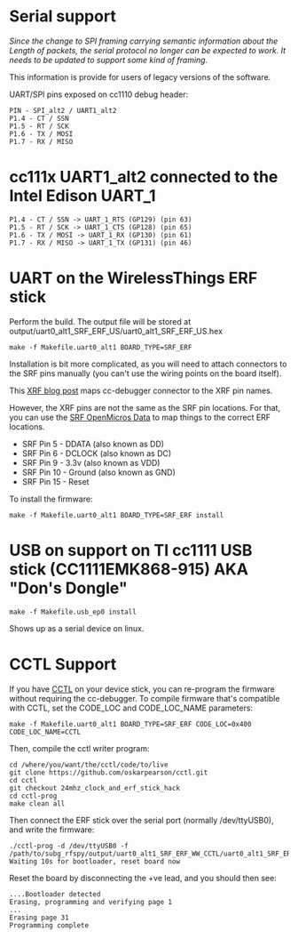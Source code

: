 # Serial support
*Since the change to SPI framing carrying semantic information about the Length
of packets, the serial protocol no longer can be expected to work. It needs to
be updated to support some kind of framing.*

This information is provide for users of legacy versions of the software.

UART/SPI pins exposed on cc1110 debug header:

    PIN - SPI_alt2 / UART1_alt2
    P1.4 - CT / SSN
    P1.5 - RT / SCK
    P1.6 - TX / MOSI
    P1.7 - RX / MISO

# cc111x UART1_alt2 connected to the Intel Edison UART_1

    P1.4 - CT / SSN -> UART_1_RTS (GP129) (pin 63)
    P1.5 - RT / SCK -> UART_1_CTS (GP128) (pin 65)
    P1.6 - TX / MOSI -> UART_1_RX (GP130) (pin 61)
    P1.7 - RX / MISO -> UART_1_TX (GP131) (pin 46)


# UART on the WirelessThings ERF stick

Perform the build. The output file will be stored at output/uart0_alt1_SRF_ERF_US/uart0_alt1_SRF_ERF_US.hex

    make -f Makefile.uart0_alt1 BOARD_TYPE=SRF_ERF

Installation is bit more complicated, as you will need to attach connectors to
the SRF pins manually (you can't use the wiring points on the board itself).

This [XRF blog post](http://paulswasteland.blogspot.co.uk/2015/01/building-your-own-firmware-for-ciseco.html)
maps cc-debugger connector to the XRF pin names.

However, the XRF pins are not the same as the SRF pin locations. For that, you
can use the [SRF OpenMicros Data](http://openmicros.org/index.php/articles/88-ciseco-product-documentation/259-srf-technical-data)
to map things to the correct ERF locations.

- SRF Pin 5 - DDATA (also known as DD)
- SRF Pin 6 - DCLOCK (also known as DC)
- SRF Pin 9 - 3.3v (also known as VDD)
- SRF Pin 10 - Ground (also known as GND)
- SRF Pin 15 - Reset

To install the firmware:

    make -f Makefile.uart0_alt1 BOARD_TYPE=SRF_ERF install

# USB on support on TI cc1111 USB stick (CC1111EMK868-915) AKA "Don's Dongle"

    make -f Makefile.usb_ep0 install

Shows up as a serial device on linux.


# CCTL Support

If you have [CCTL](https://github.com/oskarpearson/cctl/tree/24mhz_clock_and_erf_stick_hack)
on your device stick, you can re-program the firmware without requiring the cc-debugger.
To compile firmware that's compatible with CCTL, set the CODE_LOC and CODE_LOC_NAME parameters:

    make -f Makefile.uart0_alt1 BOARD_TYPE=SRF_ERF CODE_LOC=0x400 CODE_LOC_NAME=CCTL

Then, compile the cctl writer program:

    cd /where/you/want/the/cctl/code/to/live
    git clone https://github.com/oskarpearson/cctl.git
    cd cctl
    git checkout 24mhz_clock_and_erf_stick_hack
    cd cctl-prog
    make clean all

Then connect the ERF stick over the serial port (normally /dev/ttyUSB0), and write the firmware:

    ./cctl-prog -d /dev/ttyUSB0 -f /path/to/subg_rfspy/output/uart0_alt1_SRF_ERF_WW_CCTL/uart0_alt1_SRF_ERF_WW_CCTL.hex
    Waiting 10s for bootloader, reset board now

Reset the board by disconnecting the +ve lead, and you should then see:

    ....Bootloader detected
    Erasing, programming and verifying page 1
    ...
    Erasing page 31
    Programming complete
